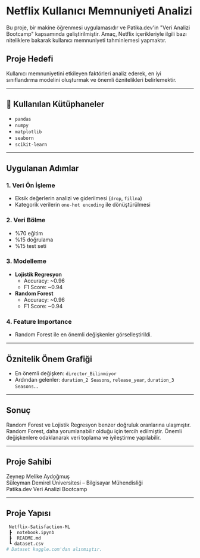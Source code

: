 #  Netflix Kullanıcı Memnuniyeti Analizi

Bu proje, bir makine öğrenmesi uygulamasıdır ve Patika.dev'in "Veri Analizi Bootcamp" kapsamında geliştirilmiştir. Amaç, Netflix içerikleriyle ilgili bazı niteliklere bakarak kullanıcı memnuniyeti tahminlemesi yapmaktır.

##  Proje Hedefi

Kullanıcı memnuniyetini etkileyen faktörleri analiz ederek, en iyi sınıflandırma modelini oluşturmak ve önemli öznitelikleri belirlemektir.

---

## 🔧 Kullanılan Kütüphaneler

- `pandas`
- `numpy`
- `matplotlib`
- `seaborn`
- `scikit-learn`

---

##  Uygulanan Adımlar

### 1. Veri Ön İşleme
- Eksik değerlerin analizi ve giderilmesi (`drop`, `fillna`)
- Kategorik verilerin `one-hot encoding` ile dönüştürülmesi

### 2. Veri Bölme
- %70 eğitim
- %15 doğrulama
- %15 test seti

### 3. Modelleme
- **Lojistik Regresyon**
  - Accuracy: ~0.96
  - F1 Score: ~0.94
- **Random Forest**
  - Accuracy: ~0.96
  - F1 Score: ~0.94

### 4. Feature Importance
- Random Forest ile en önemli değişkenler görselleştirildi.

---

##  Öznitelik Önem Grafiği

- En önemli değişken: `director_Bilinmiyor`
- Ardından gelenler: `duration_2 Seasons`, `release_year`, `duration_3 Seasons`...

---

##  Sonuç

Random Forest ve Lojistik Regresyon benzer doğruluk oranlarına ulaşmıştır. Random Forest, daha yorumlanabilir olduğu için tercih edilmiştir. Önemli değişkenlere odaklanarak veri toplama ve iyileştirme yapılabilir.

---

##  Proje Sahibi

Zeynep Melike Aydoğmuş  
 Süleyman Demirel Üniversitesi – Bilgisayar Mühendisliği  
 Patika.dev Veri Analizi Bootcamp

---

##  Proje Yapısı

```bash
 Netflix-Satisfaction-ML
 ┣  notebook.ipynb
 ┣  README.md
 ┗ dataset.csv
# Dataset kaggle.com'dan alınmıştır.
